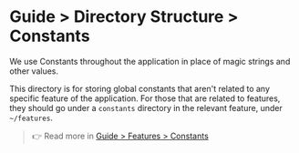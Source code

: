 # Guide > Directory Structure > Constants

We use Constants throughout the application in place of magic strings and other values.

This directory is for storing global constants that aren't related to any specific feature of the application. For those
that are related to features, they should go under a `constants` directory in the relevant feature, under `~/features`.

> 👉 Read more in [Guide > Features > Constants](../2.%20Features/x.%20Constants.md)
